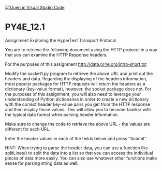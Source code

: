 [![Open in Visual Studio Code](https://classroom.github.com/assets/open-in-vscode-c66648af7eb3fe8bc4f294546bfd86ef473780cde1dea487d3c4ff354943c9ae.svg)](https://classroom.github.com/online_ide?assignment_repo_id=7750858&assignment_repo_type=AssignmentRepo)
# PY4E_12.1
Assignment
Exploring the HyperText Transport Protocol

You are to retrieve the following document using the HTTP protocol in a way that you can examine the HTTP Response headers.

For the purposes of this assignment http://data.pr4e.org/intro-short.txt

Modify the socket1.py program to retrieve the above URL and print out the headers and data.  Regarding the displaying of the headers information, most popular packages for HTTP requests will return the headers as a dictionary (key-value format), however, the socket package does not. For the purposes of this assignment, you will also need to leverage your understanding of Python dictionaries in order to create a new dictionary with the correct header key-value pairs you get from the HTTP response and then display those values. This will allow you to become familiar with the typical data format when parsing header information.

Make sure to change the code to retrieve the above URL - the values are different for each URL.

Enter the header values in each of the fields below and press "Submit".

HINT: When trying to parse the header data, you can use a function like splitLines() to split the data into a list so that you can access the individual pieces of data more easily. You can also use whatever other functions make sense for parsing string data as well.
